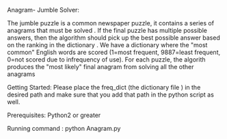 Anagram- Jumble Solver:

The jumble puzzle is a common newspaper puzzle, it contains a series of anagrams that must be solved . If the final puzzle has multiple possible answers, then the algorithm should pick up the best possible answer based on the ranking in the dictionary . We have a dictionary where the "most common" English words are scored (1=most frequent, 9887=least frequent, 0=not scored due to infrequency of use). For each puzzle, the algorith produces the "most likely" final anagram from solving all the other anagrams

Getting Started:
Please place the freq_dict (the dictionary file ) in the desired path and make sure that you add that path in the python script as well.

Prerequisites:
Python2 or greater

Running command : 
python Anagram.py
